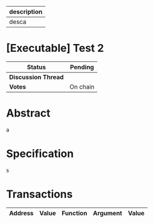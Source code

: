 | description |
| ----------- |
| desca       |

# [Executable] Test 2

  
  | **Status**            | Pending                                                                                                                                      |
  | --------------------- | ------------------------------------------------------------------------------------------------------------------------------------------- |
  | **Discussion Thread** |                                                                                                 |
  | **Votes**             | On chain                                                                                                                                     |
  

# Abstract 
 a

# Specification 
 s

# Transactions 
 | Address | Value | Function | Argument | Value |
| ------- | ----- | -------- | -------- | ----- |